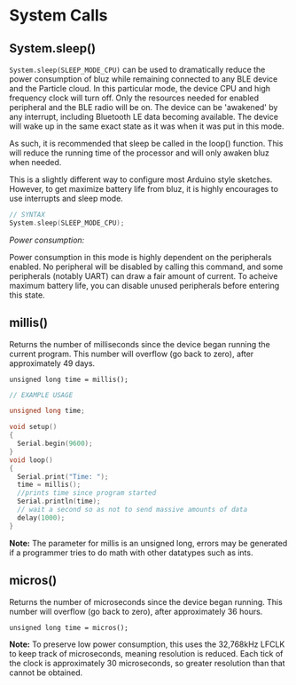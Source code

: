 # System Calls

## System.sleep()

`System.sleep(SLEEP_MODE_CPU)` can be used to dramatically reduce the power consumption of bluz while remaining connected to any BLE device and the Particle cloud.
In this particular mode, the device CPU and high frequency clock will turn off. Only the resources needed for enabled peripheral and the BLE radio will be on.
The device can be 'awakened' by any interrupt, including Bluetooth LE data becoming available. The device will wake up in the same exact state as it was when it was put in this mode.

As such, it is recommended that sleep be called in the loop() function. This will reduce the running time of the processor and will only awaken bluz when needed.

This is a slightly different way to configure most Arduino style sketches. However, to get maximize battery life from bluz, it is highly encourages to use interrupts and sleep mode.

```C++
// SYNTAX
System.sleep(SLEEP_MODE_CPU);
```

*Power consumption:*

Power consumption in this mode is highly dependent on the peripherals enabled. No peripheral will be disabled by calling this command, and some peripherals (notably UART) can draw a fair amount of current. To acheive maximum battery life, you can disable unused peripherals before entering this state.

## millis()

Returns the number of milliseconds since the device began running the current program. This number will overflow (go back to zero), after approximately 49 days.

`unsigned long time = millis();`

```C++
// EXAMPLE USAGE

unsigned long time;

void setup()
{
  Serial.begin(9600);
}
void loop()
{
  Serial.print("Time: ");
  time = millis();
  //prints time since program started
  Serial.println(time);
  // wait a second so as not to send massive amounts of data
  delay(1000);
}
```
**Note:**
The parameter for millis is an unsigned long, errors may be generated if a programmer tries to do math with other datatypes such as ints.

## micros()

Returns the number of microseconds since the device began running. This number will overflow (go back to zero), after approximately 36 hours.

`unsigned long time = micros();`

**Note:**
To preserve low power consumption, this uses the 32,768kHz LFCLK to keep track of microseconds, meaning resolution is reduced. Each tick of the clock is approximately 30 microseconds, so greater resolution than that cannot be obtained.